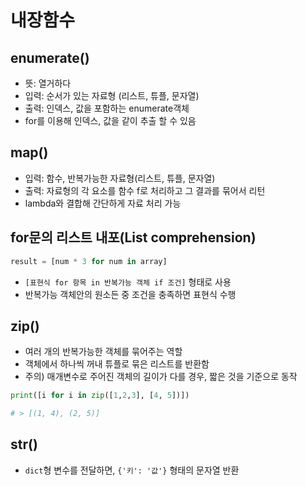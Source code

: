 # 내장함수
## enumerate()
* 뜻: 열거하다
* 입력: 순서가 있는 자료형 (리스트, 튜플, 문자열)
* 출력: 인덱스, 값을 포함하는 enumerate객체
* for를 이용해 인덱스, 값을 같이 추출 할 수 있음



## map()
* 입력: 함수, 반복가능한 자료형(리스트, 튜플, 문자열)
* 출력: 자료형의 각 요소를 함수 f로 처리하고 그 결과를 묶어서 리턴
* lambda와 결합해 간단하게 자료 처리 가능



## for문의 리스트 내포(List comprehension)
```python
result = [num * 3 for num in array]
```
* `[표현식 for 항목 in 반복가능 객체 if 조건]` 형태로 사용
* 반복가능 객체안의 원소든 중 조건을 충족하면 표현식 수행



## zip()

* 여러 개의 반복가능한 객체를 묶어주는 역할
* 객체에서 하나씩 꺼내 튜플로 묶은 리스트를 반환함
* 주의) 매개변수로 주어진 객체의 길이가 다를 경우, 짧은 것을 기준으로 동작



```python
print([i for i in zip([1,2,3], [4, 5])])

# > [(1, 4), (2, 5)]
```



## str()

* `dict`형 변수를 전달하면, `{'키': '값'}` 형태의 문자열 반환